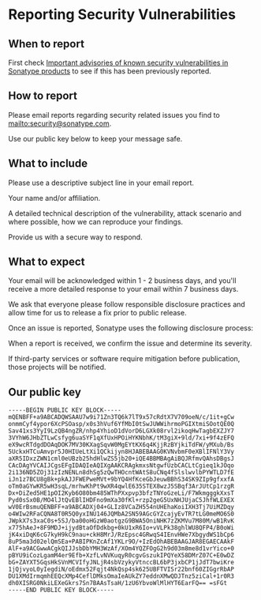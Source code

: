<!--

    Sonatype Nexus (TM) Open Source Version
    Copyright (c) 2007-2015 Sonatype, Inc.
    All rights reserved. Includes the third-party code listed at http://links.sonatype.com/products/nexus/oss/attributions.

    This program and the accompanying materials are made available under the terms of the Eclipse Public License Version 1.0,
    which accompanies this distribution and is available at http://www.eclipse.org/legal/epl-v10.html.

    Sonatype Nexus (TM) Professional Version is available from Sonatype, Inc. "Sonatype" and "Sonatype Nexus" are trademarks
    of Sonatype, Inc. Apache Maven is a trademark of the Apache Software Foundation. M2eclipse is a trademark of the
    Eclipse Foundation. All other trademarks are the property of their respective owners.

-->
# Reporting Security Vulnerabilities

## When to report

First check
[Important advisories of known security vulnerabilities in Sonatype products](https://support.sonatype.com/hc/en-us/sections/203012668-Security-Advisories)
to see if this has been previously reported.

## How to report

Please email reports regarding security related issues you find to [mailto:security@sonatype.com](security@sonatype.com).

Use our public key below to keep your message safe.

## What to include

Please use a descriptive subject line in your email report.

Your name and/or affiliation.

A detailed technical description of the vulnerability, attack scenario and where
possible, how we can reproduce your findings.

Provide us with a secure way to respond.

## What to expect

Your email will be acknowledged within 1 - 2 business days, and you'll receive a
more detailed response to your email within 7 business days.

We ask that everyone please follow responsible disclosure practices and allow
time for us to release a fix prior to public release.

Once an issue is reported, Sonatype uses the following disclosure process:

When a report is received, we confirm the issue and determine its severity.

If third-party services or software require mitigation before publication, those
projects will be notified.

## Our public key

```console
-----BEGIN PUBLIC KEY BLOCK-----
mQENBFF+a9ABCADQWSAAU7w9i71Zn3TQ6k7lT9x57cRdtX7V709oeN/c/1it+gCw
onmmCyf4ypor6XcPSOasp/x0s3hVuf6YfMbI0tSwJUWWihrmoPGIXtmiSOotQE0Q
Sav41xs3YyI9LzQB4ngZR/nhp4YhioD1dVorD6LGXk08rvl2ikoqHwTagbEXZJY7
3VYhW6JHbZTLwCsfyg6uaSYF1qXfUxHPOiHYKNbhK/tM3giX+9ld/7xi+9f4zEFQ
eX9wcRTdgdDOAqDOK7MV30KXagSqvW0MgEYtKX6q4KjjRzBYjkiTdFW/yMXub/Bs
5UckxHTCuAmvpr5J0HIUeLtXi1QCkijyn8HJABEBAAG0KVNvbmF0eXBlIFNlY3Vy
aXR5IDxzZWN1cml0eUBzb25hdHlwZS5jb20+iQE4BBMBAgAiBQJRfmvQAhsDBgsJ
CAcDAgYVCAIJCgsEFgIDAQIeAQIXgAAKCRAgkmxsNtgwfUzbCACLtCgieq1kJOqo
2i136ND5ZOj31zIzNENLn8dhSg5zQwTHOcntWAtS8uCNq4fSlslwvlbPYWTLD7fE
iJn1z7BCU8gBk+pkAJJFWEPweMVt+9bYQ4HfKceGbJeuwBBhS34SK9ZIp9gfxxfA
oTm0aGYwKR5wH3sqL/mrhwKhPt9wXR4qwlE635STEX8wzJ5SBqf3ArJUtCp1rzgR
Dx+DiZed5HE1pOI2Kyb6O80bm485WThPXxpvp3bfzTNYoGzeLi/F7WkmgggkXxsT
Pyd0sSx0B/MO4lJtQvEBlIHDFno9mXa30fKl+rzp2geG5UxNHJUjaC5JhfWLEXEX
wV0ErBsmuQENBFF+a9ABCADXj04+GLIz8VCaZH554nUHEhaKoiIXH3Tj7UiMZDqy
o4WIw2RFaCQNA8T0R5Q0yxINU146JQMbA2SN59AGcGYZcajyEvTR7tLG0meMO6S0
JWpkX7s3xaC0s+5SJ/ba00oHGzW0aotgzG9BWA5OniNHK7zZKMVu7M80M/wB1RvK
x775hAeJ+8F9MDJ+ijydBtaOfDdkbg+0kU1xR6Io+vVLPk38ghlWU8QFP4/B0oWi
jK4xiDqK6cG7kyH9kC9nau+ckH8MrJ/RzEpsc4GRwqS4IEnvHWe7XbgydWS1bCp6
8uP5ma3d02elQmSEa+PABIPKnZcAf1YKLr9O/+IzEdOhABEBAAGJAR8EGAECAAkF
AlF+a9ACGwwACgkQIJJsbDbYMH3WzAf/XOm4YQZFOgG2h9d03m8me8d1vrYico+0
pBYU9iCozLgamM4er9Efb+XzfLvNVKuqyR0cgvGszukIPQYeX58DMrZ07C+E0wDZ
bG+ZAYXT5GqsHkSVnMCVIfyJNLjR4sbVzykyVtnccBL6bP3jxbCP1jJdT7bwiKre
1jQjvyoL0yIegdiN/oEdmx52Fqjt4NkQsp4sk625UBFTVISr22bnf60ZIGgrRbAP
DU1XMdIrmqmhEEQcXMp4CeflDMksOmaIeAUkZY7eddnXMwQDJTnz5ziCal+1r0R3
dh0XISRG0NkiLEXeGkrs7Sn7BAAsTsaH/1zU6YbvoWlMlHYT6EarFQ== =sFGt
-----END PUBLIC KEY BLOCK-----
```
